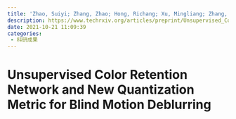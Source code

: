 ```yaml
---
title: 'Zhao, Suiyi; Zhang, Zhao; Hong, Richang; Xu, Mingliang; Zhang, Haijun; Wang, Meng; et al. (2021). Unsupervised Color Retention Network and New Quantization Metric for Blind Motion Deblurring. TechRxiv. Preprint. https://doi.org/10.36227/techrxiv.16835314.v1'
description: https://www.techrxiv.org/articles/preprint/Unsupervised_Color_Retention_Network_and_New_Quantization_Metric_for_Blind_Motion_Deblurring/16835314
date: 2021-10-21 11:09:39
categories:
 - 科研成果
---
```

# Unsupervised Color Retention Network and New Quantization Metric for Blind Motion Deblurring